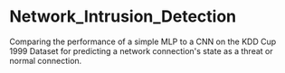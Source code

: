 # Network_Intrusion_Detection
Comparing the performance of a simple MLP to a CNN on the KDD Cup 1999 Dataset for predicting a network connection's state as a threat or normal connection.
